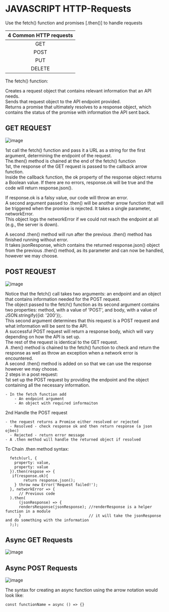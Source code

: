 # JAVASCRIPT HTTP-Requests

Use the fetch() function and promises [.then()] to handle requests <br>

|4 Common HTTP requests |
|:----------:|
  |GET|
 | POST|
 | PUT|
  |DELETE|

The fetch() function:<br>

Creates a request object that contains relevant information that an API needs.<br>
Sends that request object to the API endpoint provided.<br>
Returns a promise that ultimately resolves to a response object, which contains the status of the promise with information the API sent back.<br>
## GET REQUEST
![image](https://github.com/nafizjiwa/JAVASCRIPT-Fetch-Requests/assets/56348190/a3881c0d-9916-4106-ad0e-91d7b29d53ad)

1st call the fetch() function and pass it a URL as a string for the first argument, determining the endpoint of the request.<br>
The.then() method is chained at the end of the fetch() function<br>
1st, the response of the GET request is passed to the callback arrow function. <br>
Inside the callback function, the ok property of the response object returns a Boolean value. If there are no errors, response.ok will be true and the code will return response.json().

If response.ok is a falsy value, our code will throw an error.<br>
A second argument passed to .then() will be another arrow function that will be triggered when the promise is rejected. It takes a single parameter, networkError. <br>
This object logs the networkError if we could not reach the endpoint at all (e.g., the server is down).<br>

A second .then() method will run after the previous .then() method has finished running without error. <br>
It takes jsonResponse, which contains the returned response.json() object from the previous .then() method, as its parameter and can now be handled, however we may choose.<br>

## POST REQUEST

![image](https://github.com/nafizjiwa/JAVASCRIPT-Fetch-Requests/assets/56348190/efd42bc3-1032-4662-8c02-d253cee435d0)

Notice that the fetch() call takes two arguments: an endpoint and an object that contains information needed for the POST request. <BR>
The object passed to the fetch() function as its second argument contains two properties: method, with a value of 'POST', and body, with a value of JSON.stringify({id: '200'});. <BR>
This second argument determines that this request is a POST request and what information will be sent to the API.<BR>
A successful POST request will return a response body, which will vary depending on how the API is set up.<BR>
The rest of the request is identical to the GET request. <BR>
A .then() method is chained to the fetch() function to check and return the response as well as throw an exception when a network error is encountered. <BR>
A second .then() method is added on so that we can use the response however we may choose. <BR>
2 steps in a post request: <br>
1st set up the POST request by providing the endpoint and the object containing all the necessary information.<br>

    - In the fetch function add
        - An endpoint argument
        - An object with required informaiton 
2nd Handle the POST request

    - the request returns a Promise either resolved or rejected
      - Resolved - check response ok and then return response (a json ojbec)
      - Rejected - return error message
    - A .then method will handle the returned object if resolved
To Chain .then method syntax:

      fetch(url, {
        property: value, 
        property: value
      }).then(respose => {
       if(response.ok){
            return response.json();
        } throw new Error('Request failed!');
      }, networkError => {
          // Previous code
      ).then(
          (jsonResponse) => {
          rendersResponse(jsonResponse); //renderResponse is a helper function in a module  
          }                              // it will take the jsonResponse and do something with the information 
      ););
## Async GET Requests

![image](https://github.com/nafizjiwa/JAVASCRIPT-HTTP-Requests/assets/56348190/c4f343a9-bd81-4593-8b6a-dbd57b24a266)

## Async POST Requests
![image](https://github.com/nafizjiwa/JAVASCRIPT-HTTP-Requests/assets/56348190/0aeb4a5a-4a77-4660-acff-66f4b630b174)

The syntax for creating an async function using the arrow notation would look like:

    const functionName = async () => {}






      
